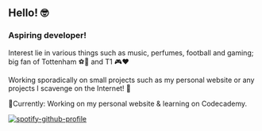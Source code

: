 ## Hello! :nerd_face:

### Aspiring developer! 
Interest lie in various things such as music, perfumes, football and gaming; big fan of Tottenham ⚽:white_heart: and T1 🎮❤️

Working sporadically on small projects such as my personal website or any projects I scavenge on the Internet! :frog:	

📍Currently: Working on my personal website & learning on Codecademy.


[![spotify-github-profile](https://spotify-github-profile.vercel.app/api/view?uid=hoang-khang.le&cover_image=true&theme=novatorem&bar_color=53b14f&bar_color_cover=true)](https://github.com/kittinan/spotify-github-profile)
